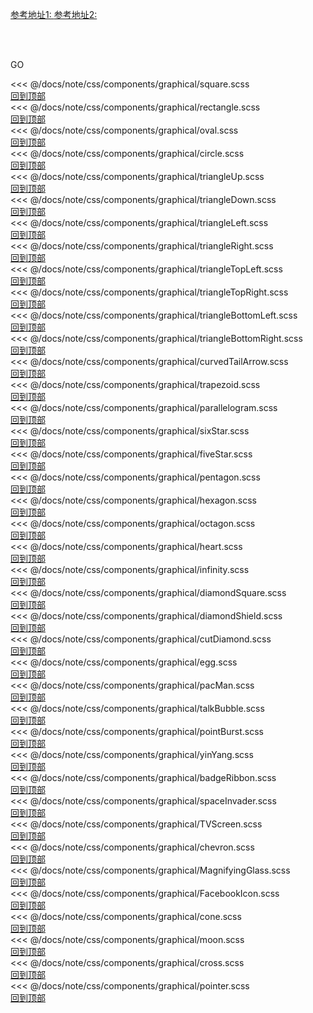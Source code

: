 <el-tag><a target="_blank" href="https://css-tricks.com/examples/ShapesOfCSS/">参考地址1: </a></el-tag>
<el-tag type="info"><a target="_blank" href="https://codepen.io/yisi/details/yymGqm/">参考地址2: </a></el-tag>

<br />
<br />
<el-tabs type="card" v-model="activeKey">
  <el-tab-pane
    :key="item.name"
    v-for="(item, index) in tabs"
    :label="item.title"
    :name="item.name"
  >
  </el-tab-pane>
</el-tabs>

<a :href="href">GO</a>

<el-collapse accordion v-model="activeNames">
  <el-collapse-item id="#square" title="正方形" name="square">
  <<< @/docs/note/css/components/graphical/square.scss
  <div id="square"></div>
  <div><a href="#">回到顶部</a></div>
  </el-collapse-item>
</el-collapse>

<el-collapse accordion v-model="activeNames">
  <el-collapse-item title="矩形" name="rectangle">
  <<< @/docs/note/css/components/graphical/rectangle.scss
  <div id="rectangle"></div>
  <div><a href="#">回到顶部</a></div>
  </el-collapse-item>
</el-collapse>

<el-collapse accordion v-model="activeNames">
  <el-collapse-item title="椭圆形" name="oval">
  <<< @/docs/note/css/components/graphical/oval.scss
  <div id="oval"></div>
  <div><a href="#">回到顶部</a></div>
  </el-collapse-item>
</el-collapse>

<el-collapse accordion v-model="activeNames">
  <el-collapse-item title="圆形" name="circle">
  <<< @/docs/note/css/components/graphical/circle.scss
  <div id="circle"></div>
  <div><a href="#">回到顶部</a></div>
  </el-collapse-item>
</el-collapse>

<el-collapse accordion v-model="activeNames">
  <el-collapse-item title="向上三角形" name="triangleUp">
  <<< @/docs/note/css/components/graphical/triangleUp.scss
  <div id="triangleUp"></div>
  <div><a href="#">回到顶部</a></div>
  </el-collapse-item>
</el-collapse>

<el-collapse accordion v-model="activeNames">
  <el-collapse-item title="向下" name="triangleDown">
  <<< @/docs/note/css/components/graphical/triangleDown.scss
  <div id="triangleDown"></div>
  <div><a href="#">回到顶部</a></div>
  </el-collapse-item>
</el-collapse>

<el-collapse accordion v-model="activeNames">
  <el-collapse-item title="向左" name="triangleLeft" id="#triangleLeft">
  <<< @/docs/note/css/components/graphical/triangleLeft.scss
  <div id="triangle-left"></div>
  <div><a href="#">回到顶部</a></div>
  </el-collapse-item>
</el-collapse>

<el-collapse accordion v-model="activeNames">
  <el-collapse-item title="向左" name="triangleRight" id="#triangleRight">
  <<< @/docs/note/css/components/graphical/triangleRight.scss
  <div id="triangle-right"></div>
  <div><a href="#">回到顶部</a></div>
  </el-collapse-item>
</el-collapse>


<el-collapse accordion v-model="activeNames">
  <el-collapse-item title="左上" name="triangleTopLeft">
  <<< @/docs/note/css/components/graphical/triangleTopLeft.scss
  <div id="triangleTopLeft"></div>
  <div><a href="#">回到顶部</a></div>
  </el-collapse-item>
</el-collapse>

<el-collapse accordion v-model="activeNames">
  <el-collapse-item title="右上" name="triangleTopRight">
  <<< @/docs/note/css/components/graphical/triangleTopRight.scss
  <div id="triangleTopRight"></div>
  <div><a href="#">回到顶部</a></div>
  </el-collapse-item>
</el-collapse>

<el-collapse accordion v-model="activeNames">
  <el-collapse-item title="左下" name="triangleBottomLeft">
  <<< @/docs/note/css/components/graphical/triangleBottomLeft.scss
  <div id="triangleBottomLeft"></div>
  <div><a href="#">回到顶部</a></div>
  </el-collapse-item>
</el-collapse>

<el-collapse accordion v-model="activeNames">
  <el-collapse-item title="右下" name="triangleBottomRight">
  <<< @/docs/note/css/components/graphical/triangleBottomRight.scss
  <div id="triangleBottomRight"></div>
  <div><a href="#">回到顶部</a></div>
  </el-collapse-item>
</el-collapse>

<el-collapse accordion v-model="activeNames">
  <el-collapse-item title="弯尾箭头" name="curvedTailArrow">
  <<< @/docs/note/css/components/graphical/curvedTailArrow.scss
  <div id="curvedTailArrow"></div>
  <div><a href="#">回到顶部</a></div>
  </el-collapse-item>
</el-collapse>

<el-collapse accordion v-model="activeNames">
  <el-collapse-item title="梯形" name="trapezoid">
  <<< @/docs/note/css/components/graphical/trapezoid.scss
  <div id="trapezoid"></div>
  <div><a href="#">回到顶部</a></div>
  </el-collapse-item>
</el-collapse>

<el-collapse accordion v-model="activeNames">
  <el-collapse-item title="平行四边形" name="parallelogram">
  <<< @/docs/note/css/components/graphical/parallelogram.scss
  <div id="parallelogram"></div>
  <div><a href="#">回到顶部</a></div>
  </el-collapse-item>
</el-collapse>


<el-collapse accordion v-model="activeNames">
  <el-collapse-item title="六角星" name="sixStar">
  <<< @/docs/note/css/components/graphical/sixStar.scss
  <div id="sixStar"></div>
  <div><a href="#">回到顶部</a></div>
  </el-collapse-item>
</el-collapse>

<el-collapse accordion v-model="activeNames">
  <el-collapse-item title="五角星" name="fiveStar">
  <<< @/docs/note/css/components/graphical/fiveStar.scss
  <div id="fiveStar"></div>
  <div><a href="#">回到顶部</a></div>
  </el-collapse-item>
</el-collapse>

<el-collapse accordion v-model="activeNames">
  <el-collapse-item title="五边形" name="pentagon">
  <<< @/docs/note/css/components/graphical/pentagon.scss
  <div id="pentagon"></div>
  <div><a href="#">回到顶部</a></div>
  </el-collapse-item>
</el-collapse>

<el-collapse accordion v-model="activeNames">
  <el-collapse-item title="六边形" name="hexagon">
  <<< @/docs/note/css/components/graphical/hexagon.scss
  <div id="hexagon"></div>
  <div><a href="#">回到顶部</a></div>
  </el-collapse-item>
</el-collapse>

<el-collapse accordion v-model="activeNames">
  <el-collapse-item title="八边形" name="octagon">
  <<< @/docs/note/css/components/graphical/octagon.scss
  <div id="octagon"></div>
  <div><a href="#">回到顶部</a></div>
  </el-collapse-item>
</el-collapse>

<el-collapse accordion v-model="activeNames">
  <el-collapse-item title="心形" name="heart" id="#heart">
  <<< @/docs/note/css/components/graphical/heart.scss
  <div id="heart"></div>
  <div><a href="#">回到顶部</a></div>
  </el-collapse-item>
</el-collapse>

<el-collapse accordion v-model="activeNames">
  <el-collapse-item title="无限符图形" name="infinity">
  <<< @/docs/note/css/components/graphical/infinity.scss
  <div id="infinity"></div>
  <div><a href="#">回到顶部</a></div>
  </el-collapse-item>
</el-collapse>

<el-collapse accordion v-model="activeNames">
  <el-collapse-item title="菱形" name="diamondSquare">
  <<< @/docs/note/css/components/graphical/diamondSquare.scss
  <div id="diamondSquare"></div>
  <div><a href="#">回到顶部</a></div>
  </el-collapse-item>
</el-collapse>

<el-collapse accordion v-model="activeNames">
  <el-collapse-item title="钻石盾牌" name="diamondShield">
  <<< @/docs/note/css/components/graphical/diamondShield.scss
  <div id="diamondShield"></div>
  <div><a href="#">回到顶部</a></div>
  </el-collapse-item>
</el-collapse>

<el-collapse accordion v-model="activeNames">
  <el-collapse-item title="砖石形" name="cutDiamond">
  <<< @/docs/note/css/components/graphical/cutDiamond.scss
  <div id="cutDiamond"></div>
  <div><a href="#">回到顶部</a></div>
  </el-collapse-item>
</el-collapse>

<el-collapse accordion v-model="activeNames">
  <el-collapse-item title="鸡蛋" name="egg">
  <<< @/docs/note/css/components/graphical/egg.scss
  <div id="egg"></div>
  <div><a href="#">回到顶部</a></div>
  </el-collapse-item>
</el-collapse>

<el-collapse accordion v-model="activeNames">
  <el-collapse-item title="吃豆人" name="pacMan">
  <<< @/docs/note/css/components/graphical/pacMan.scss
  <div id="pacman"></div>
  <div><a href="#">回到顶部</a></div>
  </el-collapse-item>
</el-collapse>

<el-collapse accordion v-model="activeNames">
  <el-collapse-item title="聊天框" name="talkBubble">
  <<< @/docs/note/css/components/graphical/talkBubble.scss
  <div id="talkbubble"></div>
  <div><a href="#">回到顶部</a></div>
  </el-collapse-item>
</el-collapse>

<el-collapse accordion v-model="activeNames">
  <el-collapse-item title="爆炸形状" name="pointBurst">
  <<< @/docs/note/css/components/graphical/pointBurst.scss
  <div id="pointBurst"></div>
  <div><a href="#">回到顶部</a></div>
  </el-collapse-item>
</el-collapse>

<el-collapse accordion v-model="activeNames">
  <el-collapse-item title="阴阳八卦" name="yinYang">
  <<< @/docs/note/css/components/graphical/yinYang.scss
  <div id="yinYang"></div>
  <div><a href="#">回到顶部</a></div>
  </el-collapse-item>
</el-collapse>

<el-collapse accordion v-model="activeNames">
  <el-collapse-item title="徽章丝带" name="badgeRibbon">
  <<< @/docs/note/css/components/graphical/badgeRibbon.scss
  <div id="badgeRibbon"></div>
  <div><a href="#">回到顶部</a></div>
  </el-collapse-item>
</el-collapse>

<el-collapse accordion v-model="activeNames">
  <el-collapse-item title="太空入侵者" name="spaceInvader">
  <<< @/docs/note/css/components/graphical/spaceInvader.scss
  <div id="spaceInvader"></div>
  <div><a href="#">回到顶部</a></div>
  </el-collapse-item>
</el-collapse>

<el-collapse accordion v-model="activeNames">
  <el-collapse-item title="电视屏幕" name="TVScreen">
  <<< @/docs/note/css/components/graphical/TVScreen.scss
  <div id="TVScreen"></div>
  <div><a href="#">回到顶部</a></div>
  </el-collapse-item>
</el-collapse>

<el-collapse accordion v-model="activeNames">
  <el-collapse-item title="雪佛龙" name="chevron">
  <<< @/docs/note/css/components/graphical/chevron.scss
  <div id="chevron"></div>
  <div><a href="#">回到顶部</a></div>
  </el-collapse-item>
</el-collapse>

<el-collapse accordion v-model="activeNames">
  <el-collapse-item title="放大镜" name="MagnifyingGlass">
  <<< @/docs/note/css/components/graphical/MagnifyingGlass.scss
  <div id="MagnifyingGlass"></div>
  <div><a href="#">回到顶部</a></div>
  </el-collapse-item>
</el-collapse>

<el-collapse accordion v-model="activeNames">
  <el-collapse-item title="Facebook图标" name="FacebookIcon" id="#FacebookIcon">
  <<< @/docs/note/css/components/graphical/FacebookIcon.scss
  <div id="FacebookIcon"></div>
  <div><a href="#">回到顶部</a></div>
  </el-collapse-item>
</el-collapse>

<el-collapse accordion v-model="activeNames">
  <el-collapse-item title="圆锥形" name="cone">
  <<< @/docs/note/css/components/graphical/cone.scss
  <div id="cone"></div>
  <div><a href="#">回到顶部</a></div>
  </el-collapse-item>
</el-collapse>

<el-collapse accordion v-model="activeNames">
  <el-collapse-item title="月亮" name="moon">
  <<< @/docs/note/css/components/graphical/moon.scss
  <div id="moon"></div>
  <div><a href="#">回到顶部</a></div>
  </el-collapse-item>
</el-collapse>

<el-collapse accordion v-model="activeNames">
  <el-collapse-item title="十字架" name="cross">
  <<< @/docs/note/css/components/graphical/cross.scss
  <div id="cross"></div>
  <div><a href="#">回到顶部</a></div>
  </el-collapse-item>
</el-collapse>

<el-collapse accordion v-model="activeNames">
  <el-collapse-item title="徽章" name="pointer">
  <<< @/docs/note/css/components/graphical/pointer.scss
  <div id="pointer"></div>
  <div><a href="#">回到顶部</a></div>
  </el-collapse-item>
</el-collapse>

<i-back-top></i-back-top>


<style lang="scss">
@import './pointer.scss';
@import './cutDiamond.scss';
@import './badgeRibbon.scss';
@import './egg.scss';
@import './TVScreen.scss';
@import './FacebookIcon.scss';
@import './cone.scss';  
@import './moon.scss';
@import './MagnifyingGlass.scss';
@import './Chevron.scss';
@import './spaceInvader.scss';
@import './pointBurst.scss';
@import './yinYang.scss';
@import './talkBubble.scss';
@import './pacMan.scss';
@import './cross.scss';
@import './diamondSquare.scss';
@import './infinity.scss';
@import './heart.scss';  
@import './square.scss';
@import './rectangle.scss';
@import './circle.scss';
@import './oval.scss';
@import './triangleUp.scss';
@import './triangleDown.scss';
@import './triangleLeft.scss';
@import './triangleRight.scss';
@import './triangleTopLeft.scss';
@import './triangleTopRight.scss';
@import './triangleBottomLeft.scss';
@import './triangleBottomRight.scss';
@import './curvedTailArrow.scss';
@import './trapezoid.scss';
@import './parallelogram.scss';
@import './sixStar.scss';
@import './fiveStar.scss';
@import './pentagon.scss';
@import './hexagon.scss';
@import './octagon.scss';
@import './diamondShield.scss';
</style> 

<script>
import graphicEnum from './index.js';
import path from 'path';
export default {
  name: 'graphical',
  data() {
    return {
      fileNames: require.context('./', false, /\.scss$/).keys(),
      activeKey: '',
      href: '',
      activeNames: [''],
    };
  },
  watch: {
    activeKey() {
      this.href = `#${this.activeKey}`;
      this.activeNames = [this.activeKey];
    }
  },
  computed: {
    fileNamePaths() {
      return this.fileNames.map(key => key.replace(/^\.\/(\S+)\.scss$/, '$1'));
    },
    tabs() {
      return this.fileNamePaths.map(key => ({
        title: `${graphicEnum[key]}`,
        name: `${key}`
      }));
    },
  }
}
</script>

